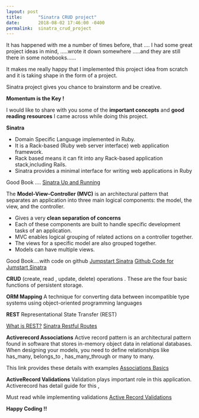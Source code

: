 ```yaml
---
layout: post
title:      "Sinatra CRUD project"
date:       2018-08-02 17:46:00 -0400
permalink:  sinatra_crud_project
---
```



 
It has happened with me a number of times before, that ....
I had some great project ideas in mind, .....wrote it down somewhere .....and they are still there in some notebooks......

It makes me really happy that I implemented this project idea from scratch and it is taking shape in the form of a project.

Sinatra project gives you chance to brainstorm and be creative. 

**Momentum is the Key !**

I would like to share with you some of the **important concepts** and **good reading resources** I came across while doing this project. 

**Sinatra**
* Domain Specific Language implemented in Ruby. 
* It is a Rack-based (Ruby web server interface) web application framework. 
* Rack based means it can fit into any Rack-based application stack,including Rails. 
* Sinatra provides a minimal interface for writing web applications in Ruby

Good Book ....
[Sinatra Up and Running](https://the-eye.eu/public/Books/IT%20Various/sinatra_up_and_running.pdf)



The **Model-View-Controller (MVC)** is an architectural pattern that separates an application into three main logical components: the model, the view, and the controller. 
* Gives a very **clean separation of concerns**
* Each of these components are built to handle specific development tasks of an application. 
* MVC enables logical grouping of related actions on a controller together. 
* The views for a specific model are also grouped together.
* Models can have multiple views.

Good Book....with code on github
[Jumpstart Sinatra](https://the-eye.eu/public/Books/IT%20Various/jump_start_sinatra.pdf)
[Github Code for Jumstart Sinatra](https://github.com/spbooks/SINATRA1)



**CRUD** (create, read , update, delete) operations . These are the four basic functions of persistent storage.

**ORM Mapping** 
A technique for converting data between incompatible type systems using object-oriented programming languages

**REST**
Representational State Transfer (REST) 

[What is REST?](https://en.wikipedia.org/wiki/Representational_state_transfer)
[Sinatra Restful Routes](https://learn.co/tracks/full-stack-web-development-v6/sinatra/activerecord/sinatra-restful-routes)


**Activerecord Associations** 
Active record pattern is an architectural pattern found in software that stores in-memory object data in relational databases.
When designing your models, you need to define relationships like has_many, belongs_to , has_many_through or many to many. 

This link provides these details with examples
[Associations Basics](https://guides.rubyonrails.org/association_basics.html)

**ActiveRecord Validations** 
Validation plays important role in this application. 
Activerecord has detail guide for this , 

Must read while implementing validations
[Active Record Validations](https://guides.rubyonrails.org/active_record_validations.html)


**Happy Coding !!**


